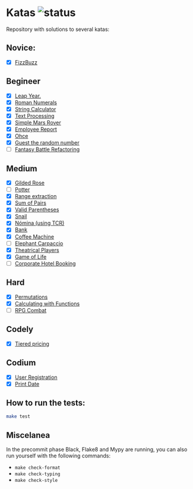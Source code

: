 # Katas ![status](https://github.com/pmareke/katas/actions/workflows/python-app.yml/badge.svg)

Repository with solutions to several katas:

## Novice:
- [X] [FizzBuzz](https://katalyst.codurance.com/fizzbuzz)

## Begineer
- [X] [Leap Year.](https://katalyst.codurance.com/leap-year)
- [X] [Roman Numerals](https://katalyst.codurance.com/roman-numerals)
- [X] [String Calculator](https://katalyst.codurance.com/string-calculator)
- [X] [Text Processing](https://katalyst.codurance.com/text-processing)
- [X] [Simple Mars Rover](https://katalyst.codurance.com/simple-mars-rover)
- [X] [Employee Report](https://codingdojo.org/kata/Employee-Report/)
- [X] [Ohce](https://garajeando.blogspot.com/2016/05/the-ohce-kata-short-and-simple-exercise.html)
- [X] [Guest the random number](https://www.codurance.com/katalyst/random-number-kata)
- [ ] [Fantasy Battle Refactoring](https://github.com/Neppord/FantasyBattle-Refactoring-Kata)

## Medium
- [X] [Gilded Rose](https://github.com/emilybache/GildedRose-Refactoring-Kata)
- [ ] [Potter](https://codingdojo.org/kata/Potter/)
- [X] [Range extraction](https://www.codewars.com/kata/51ba717bb08c1cd60f00002f)
- [X] [Sum of Pairs](https://www.codewars.com/kata/54d81488b981293527000c8f)
- [X] [Valid Parentheses](https://www.codewars.com/kata/52774a314c2333f0a7000688)
- [X] [Snail](https://www.codewars.com/kata/521c2db8ddc89b9b7a0000c1)
- [X] [Nómina (using TCR)](https://github.com/vfloress/workshop-tcr-js)
- [X] [Bank](https://www.codurance.com/katalyst/bank)
- [X] [Coffee Machine](https://simcap.github.io/coffeemachine/)
- [ ] [Elephant Carpaccio](https://codingdojo.org/kata/elephant-carpaccio/)
- [X] [Theatrical Players](https://github.com/emilybache/Theatrical-Players-Refactoring-Kata)
- [X] [Game of Life](https://codingdojo.org/kata/GameOfLife/)
- [ ] [Corporate Hotel Booking](https://github.com/sandromancuso/corporate-hotel-booking-kata)

## Hard
- [X] [Permutations](https://www.codewars.com/kata/5254ca2719453dcc0b00027d)
- [X] [Calculating with Functions](https://www.codewars.com/kata/525f3eda17c7cd9f9e000b39)
- [ ] [RPG Combat](https://github.com/ardalis/kata-catalog/blob/main/katas/RPG%20Combat.md)

## Codely
- [X] [Tiered pricing](https://github.com/CodelyTV/refactoring-code-smells/tree/master/exercises/tiered_pricing)

## Codium
- [X] [User Registration](https://github.com/CodiumTeam/legacy-training-python/tree/master/user-registration-refactoring-kata)
- [X] [Print Date](https://github.com/CodiumTeam/legacy-training-python/tree/master/print-date-original-kata)

## How to run the tests:

```sh
make test
```

## Miscelanea

In the precommit phase Black, Flake8 and Mypy are running, you can also run yourself with the following commands:
- `make check-format`
- `make check-typing`
- `make check-style`
